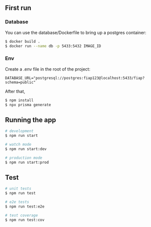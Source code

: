 ## First run

### Database
You can use the database/Dockerfile to bring up a postgres container:
```bash
$ docker build .
$ docker run --name db -p 5433:5432 IMAGE_ID
```

### Env
Create a .env file in the root of the project:
```file
DATABASE_URL="postgresql://postgres:fiap123@localhost:5433/fiap?schema=public"
```
After that,
```bash
$ npm install
$ npx prisma generate
```

## Running the app

```bash
# development
$ npm run start

# watch mode
$ npm run start:dev

# production mode
$ npm run start:prod
```

## Test

```bash
# unit tests
$ npm run test

# e2e tests
$ npm run test:e2e

# test coverage
$ npm run test:cov
```